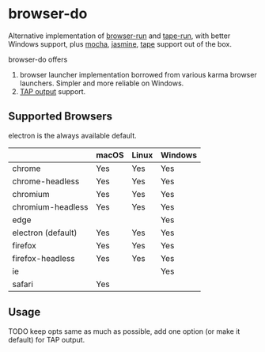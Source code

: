 # browser-do

Alternative implementation of [browser-run](https://github.com/juliangruber/browser-run) and [tape-run](https://github.com/juliangruber/tape-run), with better Windows support, plus [mocha](https://mochajs.org), [jasmine](https://jasmine.github.io), [tape](https://github.com/substack/tape) support out of the box.

browser-do offers

1. browser launcher implementation borrowed from various karma browser launchers. Simpler and more reliable on Windows.
2. [TAP output](https://en.wikipedia.org/wiki/Test_Anything_Protocol) support.

## Supported Browsers

electron is the always available default.

|                    | macOS | Linux | Windows |
|--------------------|-------|-------|---------|
| chrome             | Yes   | Yes   | Yes     |
| chrome-headless    | Yes   | Yes   | Yes     |
| chromium           | Yes   | Yes   | Yes     |
| chromium-headless  | Yes   | Yes   | Yes     |
| edge               |       |       | Yes     |
| electron (default) | Yes   | Yes   | Yes     |
| firefox            | Yes   | Yes   | Yes     |
| firefox-headless   | Yes   | Yes   | Yes     |
| ie                 |       |       | Yes     |
| safari             | Yes   |       |         |

## Usage

TODO keep opts same as much as possible, add one option (or make it default) for TAP output.

